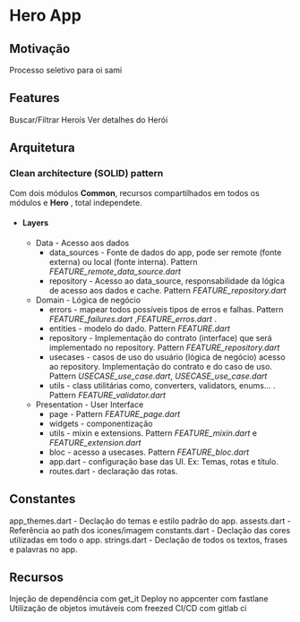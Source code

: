 # Hero App
## Motivação
Processo seletivo para oi sami

## Features
Buscar/Filtrar Heroís
 Ver detalhes do Herói

## Arquitetura
### Clean architecture  (SOLID) pattern

Com dois módulos **Common**, recursos compartilhados em todos os módulos e **Hero** , total independete.

- #### Layers
	-  Data - Acesso aos dados
		- data_sources - Fonte de dados do app, pode ser remote (fonte externa) ou local (fonte interna). Pattern *FEATURE_remote_data_source.dart*
		- repository - Acesso ao data_source, responsabilidade da lógica de acesso aos dados e cache. Pattern *FEATURE_repository.dart*
	- Domain - Lógica de negócio
		- errors - mapear todos possíveis tipos de erros e falhas. Pattern *FEATURE_failures.dart* ,*FEATURE_erros.dart* .
		- entities - modelo do dado. Pattern *FEATURE.dart*
		- repository - Implementação do contrato (interface) que será implementado no repository. Pattern *FEATURE_repository.dart*
		- usecases - casos de uso do usuário (lógica de negócio) acesso ao repository. Implementação do contrato e do caso de uso. Pattern *USECASE_use_case.dart*, *USECASE_use_case.dart*
		- utils - class utilitárias como, converters, validators, enums... . Pattern *FEATURE_validator.dart*
	- Presentation - User Interface
		- page - Pattern *FEATURE_page.dart*
		- widgets - componentização
		- utils - mixin e extensions. Pattern *FEATURE_mixin.dart* e *FEATURE_extension.dart*
		- bloc - acesso a usecases. Pattern *FEATURE_bloc.dart*
		- app.dart  - configuração base das UI. Ex: Temas, rotas e título. 
		- routes.dart - declaração das rotas.

## Constantes
 app_themes.dart - Declação do temas e estilo padrão do app.
 assests.dart - Referência ao path dos icones/imagem
 constants.dart - Declação das cores utilizadas em todo o app.
 strings.dart - Declação de todos os textos, frases e palavras no app.

## Recursos
 Injeção de dependência com get_it
 Deploy no appcenter com fastlane
 Utilização de objetos imutáveis com freezed
 CI/CD com gitlab ci





